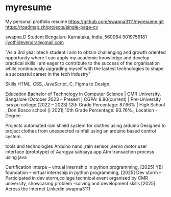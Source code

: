 # myresume
My personal protfolio resume
https://github.com/swapna3111/myresume.git
https://roadmap.sh/projects/single-page-cv


swapna.D
Student
Bengaluru
Karnataka, India ,560064
9019756181
jjyothidevendra@gmail.com

"As a 3rd year btech student i aim to obtain challenging and growth oriented opportunity where I can apply my academic knowledge and develop practical skills I am eager to contribute to the success of the organisation while continuously upgrading myseif with the lastest technologies to shape a successtul career in the tech industry"

Skills
HTML, CSS, JavaScript, C, Figma to Design,

Education
Bachelor of Technology in Computer Science | CMR University, Bangalore (October 2023 – Present ) CGPA: 8.80(current) | Pre-University :srs pu college (2022 – 2023) 12th Grade Percentage: 87.66% | High School , Don Bosco school () 2021) 10th Grade Percentage: 93.76%., Location - Degree

Projects
automated rain shield system for clothes using arduino
Designed to project clothes from unexpected rainfall using an arduino based control system.

tools and technologies
Arduino nano ,rain sensor ,servo motor user interface (prototype) of Aarogya sahaaya app Atm transaction process using java

Certification
interpe – virtual internship in python programming, [2025]
YBI foundation – virtual internship in python programming, [2025]
Dev storm – Participated in dev storm,college technical event organised by CMR university, showcasing problem -solving and development skills [2025]
Across the Internet
Linkedin
swapna3111

